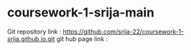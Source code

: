 # coursework-1-srija-main
Git repository link : https://github.com/srija-22/coursework-1-srija.github.io.git
git hub page link : 
 
